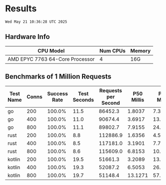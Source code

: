 # Results
`Wed May 21 10:36:28 UTC 2025`
## Hardware Info
| CPU Model | Num CPUs | Memory |
| --------- | -------- | ------ |
| AMD EPYC 7763 64-Core Processor | 4 | 16G |

## Benchmarks of 1 Million Requests
| Test Name | Conns | Success Rate | Test Seconds | Requests per Second | P50 Millis | P99 Millis | P99.9 Millis | API Memory MB | API CPU Time | API Threads |
| --------- | ----- | ------------ | ------------ | ------------------- | ---------- | ---------- | ------------ | ------------- | ------------ | ----------- |
| go | 200 | 100.0% | 11.5 | 86452.3 | 1.8037 | 7.3551 | 10.2768 | 17.9 | 00:00:26 | 11 |
| go | 400 | 100.0% | 11.0 | 90674.4 | 3.6917 | 13.1017 | 18.8890 | 23.8 | 00:00:26 | 11 |
| go | 800 | 100.0% | 11.1 | 89802.7 | 7.9155 | 24.9836 | 37.4102 | 37.0 | 00:00:26 | 11 |
| rust | 200 | 100.0% | 8.8 | 112886.9 | 1.6356 | 4.5813 | 6.4098 | 9.2 | 00:00:17 | 5 |
| rust | 400 | 100.0% | 8.5 | 117181.0 | 3.1901 | 7.7712 | 10.4648 | 13.8 | 00:00:17 | 5 |
| rust | 800 | 100.0% | 8.6 | 115609.0 | 6.8153 | 10.9311 | 15.1128 | 23.2 | 00:00:17 | 5 |
| kotlin | 200 | 100.0% | 19.5 | 51661.3 | 3.2089 | 13.8726 | 31.9116 | 293.6 | 00:01:00 | 154 |
| kotlin | 400 | 100.0% | 19.3 | 52087.2 | 6.5053 | 26.5847 | 63.4743 | 407.3 | 00:00:58 | 155 |
| kotlin | 800 | 100.0% | 19.7 | 51148.4 | 13.1271 | 57.4520 | 140.1159 | 484.3 | 00:00:59 | 155 |
